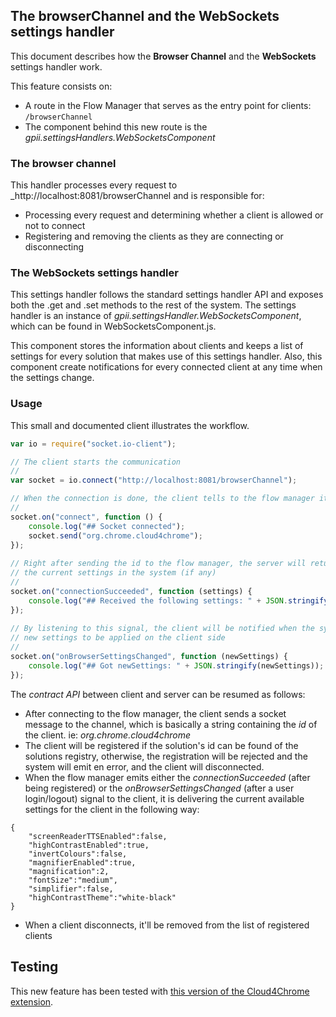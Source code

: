 ## The browserChannel and the WebSockets settings handler

This document describes how the __Browser Channel__ and the __WebSockets__ settings handler work.

This feature consists on:
* A route in the Flow Manager that serves as the entry point for clients: `/browserChannel`
* The component behind this new route is the _gpii.settingsHandlers.WebSocketsComponent_

### The browser channel
This handler processes every request to _http://localhost:8081/browserChannel and is responsible for:
* Processing every request and determining whether a client is allowed or not to connect
* Registering and removing the clients as they are connecting or disconnecting

### The WebSockets settings handler

This settings handler follows the standard settings handler API and exposes both the .get and .set methods to the rest of the system.
The settings handler is an instance of _gpii.settingsHandler.WebSocketsComponent_, which can be found in WebSocketsComponent.js.

This component stores the information about clients and keeps a list of settings for every solution that makes use of this settings handler.
Also, this component create notifications for every connected client at any time when the settings change.

### Usage

This small and documented client illustrates the workflow.

```javascript
var io = require("socket.io-client");

// The client starts the communication
//
var socket = io.connect("http://localhost:8081/browserChannel");

// When the connection is done, the client tells to the flow manager its id
//
socket.on("connect", function () {
    console.log("## Socket connected");
    socket.send("org.chrome.cloud4chrome");
});
 
// Right after sending the id to the flow manager, the server will return back
// the current settings in the system (if any)
//
socket.on("connectionSucceeded", function (settings) {
    console.log("## Received the following settings: " + JSON.stringify(settings));
});
 
// By listening to this signal, the client will be notified when the system has
// new settings to be applied on the client side
//
socket.on("onBrowserSettingsChanged", function (newSettings) {
    console.log("## Got newSettings: " + JSON.stringify(newSettings));
});
```

The _contract API_ between client and server can be resumed as follows:

* After connecting to the flow manager, the client sends a socket message to the channel, which is basically a string containing the *id* of the client. ie: _org.chrome.cloud4chrome_
* The client will be registered if the solution's id can be found of the solutions registry, otherwise, the registration will be rejected and the system will emit en error, and the client will disconnected.
* When the flow manager emits either the _connectionSucceeded_ (after being registered) or the _onBrowserSettingsChanged_ (after a user login/logout) signal to the client, it is delivering the current available settings for the client in the following way: 
```
{
    "screenReaderTTSEnabled":false,
    "highContrastEnabled":true,
    "invertColours":false,
    "magnifierEnabled":true,
    "magnification":2,
    "fontSize":"medium",
    "simplifier":false,
    "highContrastTheme":"white-black"
}
```
* When a client disconnects, it'll be removed from the list of registered clients

## Testing

This new feature has been tested with [this version of the Cloud4Chrome extension](https://github.com/GutiX/chrome4cloud/commit/3d064bb7efc93bf90fde90b0192c273fb76817e5).
